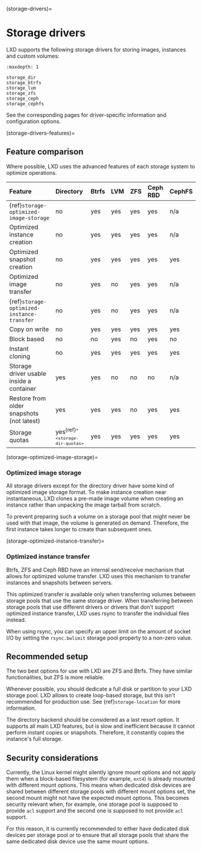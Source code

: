 (storage-drivers)=
# Storage drivers

LXD supports the following storage drivers for storing images, instances and custom volumes:

```{toctree}
:maxdepth: 1

storage_dir
storage_btrfs
storage_lvm
storage_zfs
storage_ceph
storage_cephfs
```
See the corresponding pages for driver-specific information and configuration options.

(storage-drivers-features)=
## Feature comparison

Where possible, LXD uses the advanced features of each storage system to optimize operations.

Feature                                     | Directory | Btrfs | LVM   | ZFS  | Ceph RBD | CephFS
:---                                        | :---      | :---  | :---  | :--- | :--- | :---
{ref}`storage-optimized-image-storage`      | no        | yes   | yes   | yes  | yes  | n/a
Optimized instance creation                 | no        | yes   | yes   | yes  | yes  | n/a
Optimized snapshot creation                 | no        | yes   | yes   | yes  | yes  | yes
Optimized image transfer                    | no        | yes   | no    | yes  | yes  | n/a
{ref}`storage-optimized-instance-transfer`  | no        | yes   | no    | yes  | yes  | n/a
Copy on write                               | no        | yes   | yes   | yes  | yes  | yes
Block based                                 | no        | no    | yes   | no   | yes  | no
Instant cloning                             | no        | yes   | yes   | yes  | yes  | yes
Storage driver usable inside a container    | yes       | yes   | no    | no   | no   | n/a
Restore from older snapshots (not latest)   | yes       | yes   | yes   | no   | yes  | yes
Storage quotas                              | yes<sup>{ref}`* <storage-dir-quotas>`</sup>| yes   | yes   | yes  | yes  | yes

(storage-optimized-image-storage)=
### Optimized image storage

All storage drivers except for the directory driver have some kind of optimized image storage format.
To make instance creation near instantaneous, LXD clones a pre-made image volume when creating an instance rather than unpacking the image tarball from scratch.

To prevent preparing such a volume on a storage pool that might never be used with that image, the volume is generated on demand.
Therefore, the first instance takes longer to create than subsequent ones.

(storage-optimized-instance-transfer)=
### Optimized instance transfer

Btrfs, ZFS and Ceph RBD have an internal send/receive mechanism that allows for optimized volume transfer.
LXD uses this mechanism to transfer instances and snapshots between servers.

This optimized transfer is available only when transferring volumes between storage pools that use the same storage driver.
When transferring between storage pools that use different drivers or drivers that don't support optimized instance transfer, LXD uses rsync to transfer the individual files instead.

When using rsync, you can specify an upper limit on the amount of socket I/O by setting the `rsync.bwlimit` storage pool property to a non-zero value.

## Recommended setup

The two best options for use with LXD are ZFS and Btrfs.
They have similar functionalities, but ZFS is more reliable.

Whenever possible, you should dedicate a full disk or partition to your LXD storage pool.
LXD allows to create loop-based storage, but this isn't recommended for production use.
See {ref}`storage-location` for more information.

The directory backend should be considered as a last resort option.
It supports all main LXD features, but is slow and inefficient because it cannot perform instant copies or snapshots.
Therefore, it constantly copies the instance's full storage.

## Security considerations

Currently, the Linux kernel might silently ignore mount options and not apply them when a block-based filesystem (for example, `ext4`) is already mounted with different mount options.
This means when dedicated disk devices are shared between different storage pools with different mount options set, the second mount might not have the expected mount options.
This becomes security relevant when, for example, one storage pool is supposed to provide `acl` support and the second one is supposed to not provide `acl` support.

For this reason, it is currently recommended to either have dedicated disk devices per storage pool or to ensure that all storage pools that share the same dedicated disk device use the same mount options.
